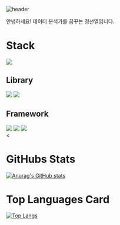 ![header](https://capsule-render.vercel.app/api?type=waving&color=gradient&height=300&section=header&text=Good%20to%20see%20you%20%F0%9F%A4%97)

안녕하세요! 데이터 분석가를 꿈꾸는 정선열입니다.

# Stack
<img src="https://img.shields.io/badge/Python-3776AB?style=flat-square&logo=Python&logoColor=white"/>

## Library
<!--PyTorch-->
  <img src="https://img.shields.io/badge/PyTorch-EE4C2C?style=flat-square&logo=PyTorch&logoColor=white"/>
<!--Selenium-->
  <img src="https://img.shields.io/badge/Selenium-43B02A?style=flat-square&logo=Selenium&logoColor=white"/>
  <br/>

## Framework
<!--Flask-->
  <img src="https://img.shields.io/badge/Flask-000000?style=flat-square&logo=Flask&logoColor=white"/>
<!--React-->
  <img src="https://img.shields.io/badge/React-61DAFB?style=flat-square&logo=React&logoColor=white&Color=white"/>
<!--Fastapi-->
  <img src="https://img.shields.io/badge/FastAPI-0009688?style=flat-square&logo=React&logoColor=white&Color=white"/>
  <br/>
  <

# GitHubs Stats
[![Anurag's GitHub stats](https://github-readme-stats.vercel.app/api?username=Seonyeol-Jeong)](https://github.com/anuraghazra/github-readme-stats)

# Top Languages Card
[![Top Langs](https://github-readme-stats.vercel.app/api/top-langs/?username=Seonyeol-Jeong)](https://github.com/anuraghazra/github-readme-stats)

<!--
**Seonyeol-Jeong/Seonyeol-Jeong** is a ✨ _special_ ✨ repository because its `README.md` (this file) appears on your GitHub profile.

Here are some ideas to get you started:

- 🔭 I’m currently working on ...
- 🌱 I’m currently learning ...
- 👯 I’m looking to collaborate on ...
- 🤔 I’m looking for help with ...
- 💬 Ask me about ...
- 📫 How to reach me: ...
- 😄 Pronouns: ...
- ⚡ Fun fact: ...
-->
